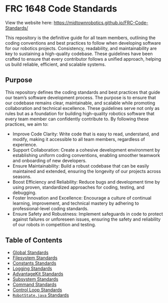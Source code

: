 # FRC 1648 Code Standards

View the website here: https://midtownrobotics.github.io/FRC-Code-Standards/

This repository is the definitive guide for all team members, outlining the coding conventions and best practices to follow when developing software for our robotics projects. Consistency, readability, and maintainability are key to sustaining a high-quality codebase. These guidelines have been crafted to ensure that every contributor follows a unified approach, helping us build reliable, efficient, and scalable systems.

## Purpose
This repository defines the coding standards and best practices that guide our team’s software development process. The purpose is to ensure that our codebase remains clear, maintainable, and scalable while promoting collaboration and technical excellence. These guidelines serve not only as rules but as a foundation for building high-quality robotics software that every team member can confidently contribute to. By following these practices, we aim to:

* Improve Code Clarity: Write code that is easy to read, understand, and modify, making it accessible to all team members, regardless of experience.
* Support Collaboration: Create a cohesive development environment by establishing uniform coding conventions, enabling smoother teamwork and onboarding of new developers.
* Ensure Maintainability: Build a robust codebase that can be easily maintained and extended, ensuring the longevity of our projects across seasons.
* Boost Efficiency and Reliability: Reduce bugs and development time by using proven, standardized approaches for coding, testing, and debugging.
* Foster Innovation and Excellence: Encourage a culture of continual learning, improvement, and technical mastery by adhering to professional-level coding standards.
* Ensure Safety and Robustness: Implement safeguards in code to protect against failures or unforeseen issues, ensuring the safety and reliability of our robots in competition and testing.

<!-- ## Robots Implemented
Add Future Robots Here -->

## Table of Contents
* [Global Standards](global-standards.md)
* [Filesystem Standards](filesystem-standards.md)
* [Constants Standards](constants-standards.md)
* [Logging Standards](logging-standards.md)
* [AdvantageKit Standards](advantagekit-standards.md)
* [Subsystem Standards](subsystem-standards.md)
* [Command Standards](commands-standards.md)
* [Control Loop Standards](control-loop-standards.md)
* [```RobotState.java``` Standards](robotstate-standards.md)
